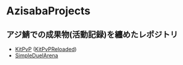# AzisabaProjects
## アジ鯖での成果物(活動記録)を纏めたレポジトリ
- [KitPvP](https://github.com/Mizinkobusters/KitPvP) ([KitPvPReloaded](https://github.com/Mizinkobusters/KitPvPReloaded))
- [SimpleDuelArena](https://github.com/Mizinkobusters/SimpleDuelArena)
